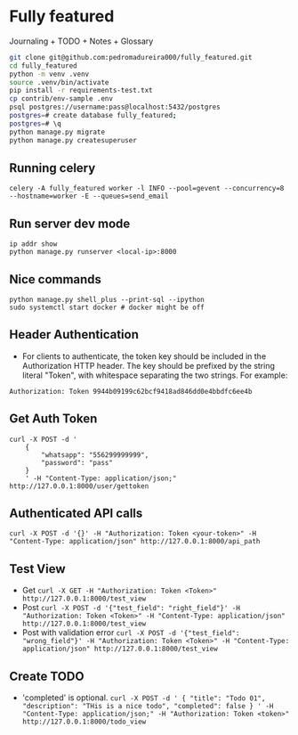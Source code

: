 # Fully featured

Journaling + TODO + Notes + Glossary


```bash
git clone git@github.com:pedromadureira000/fully_featured.git
cd fully_featured
python -m venv .venv
source .venv/bin/activate
pip install -r requirements-test.txt
cp contrib/env-sample .env
psql postgres://username:pass@localhost:5432/postgres
postgres=# create database fully_featured;
postgres=# \q
python manage.py migrate
python manage.py createsuperuser
```

## Running celery
```
celery -A fully_featured worker -l INFO --pool=gevent --concurrency=8 --hostname=worker -E --queues=send_email
```

## Run server dev mode
```
ip addr show
python manage.py runserver <local-ip>:8000
```

## Nice commands
```
python manage.py shell_plus --print-sql --ipython
sudo systemctl start docker # docker might be off
```

## Header Authentication
* For clients to authenticate, the token key should be included in the Authorization HTTP header. The key should be prefixed by the string literal "Token", with whitespace separating the two strings. For example:
```
Authorization: Token 9944b09199c62bcf9418ad846dd0e4bbdfc6ee4b
```

## Get Auth Token

```
curl -X POST -d '
    {
        "whatsapp": "556299999999",
        "password": "pass"
    }
    ' -H "Content-Type: application/json;" http://127.0.0.1:8000/user/gettoken
```

## Authenticated API calls
`
curl -X POST -d '{}' -H "Authorization: Token <your-token>" -H "Content-Type: application/json" http://127.0.0.1:8000/api_path
`

## Test View
* Get
`
curl -X GET -H "Authorization: Token <Token>" http://127.0.0.1:8000/test_view
`
* Post
`
curl -X POST -d '{"test_field": "right_field"}' -H "Authorization: Token <Token>" -H "Content-Type: application/json" http://127.0.0.1:8000/test_view
`
* Post with validation error
`
curl -X POST -d '{"test_field": "wrong_field"}' -H "Authorization: Token <Token>" -H "Content-Type: application/json" http://127.0.0.1:8000/test_view
`

## Create TODO
* 'completed' is optional.
``
curl -X POST -d '
    {
        "title": "Todo 01",
        "description": "THis is a nice todo",
        "completed": false
    }
    ' -H "Content-Type: application/json;" -H "Authorization: Token <token>" http://127.0.0.1:8000/todo_view
``
